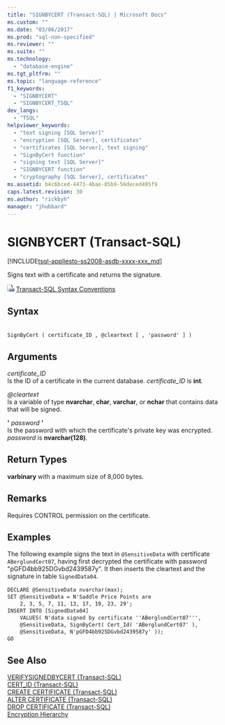 ```yaml
---
title: "SIGNBYCERT (Transact-SQL) | Microsoft Docs"
ms.custom: ""
ms.date: "03/06/2017"
ms.prod: "sql-non-specified"
ms.reviewer: ""
ms.suite: ""
ms.technology: 
  - "database-engine"
ms.tgt_pltfrm: ""
ms.topic: "language-reference"
f1_keywords: 
  - "SIGNBYCERT"
  - "SIGNBYCERT_TSQL"
dev_langs: 
  - "TSQL"
helpviewer_keywords: 
  - "text signing [SQL Server]"
  - "encryption [SQL Server], certificates"
  - "certificates [SQL Server], text signing"
  - "SignByCert function"
  - "signing text [SQL Server]"
  - "SIGNBYCERT function"
  - "cryptography [SQL Server], certificates"
ms.assetid: b4c6bced-4473-4bae-85b9-56deced495f9
caps.latest.revision: 30
ms.author: "rickbyh"
manager: "jhubbard"
---
```

# SIGNBYCERT (Transact-SQL)
[!INCLUDE[tsql-appliesto-ss2008-asdb-xxxx-xxx_md](../../relational-databases/import-export/includes/tsql-appliesto-ss2008-asdb-xxxx-xxx-md.md)]

  Signs text with a certificate and returns the signature.  
  
 ![Topic link icon](../../database-engine/configure/windows/media/topic-link.gif "Topic link icon") [Transact-SQL Syntax Conventions](../Topic/Transact-SQL%20Syntax%20Conventions%20\(Transact-SQL\).md)  
  
## Syntax  
  
```  
  
SignByCert ( certificate_ID , @cleartext [ , 'password' ] )  
```  
  
## Arguments  
 *certificate_ID*  
 Is the ID of a certificate in the current database. *certificate_ID* is **int**.  
  
 *@cleartext*  
 Is a variable of type **nvarchar**, **char**, **varchar**, or **nchar** that contains data that will be signed.  
  
 **'** *password* **'**  
 Is the password with which the certificate's private key was encrypted. *password* is **nvarchar(128)**.  
  
## Return Types  
 **varbinary** with a maximum size of 8,000 bytes.  
  
## Remarks  
 Requires CONTROL permission on the certificate.  
  
## Examples  
 The following example signs the text in `@SensitiveData` with certificate `ABerglundCert07`, having first decrypted the certificate with password "pGFD4bb925DGvbd2439587y". It then inserts the cleartext and the signature in table `SignedData04`.  
  
```  
DECLARE @SensitiveData nvarchar(max);  
SET @SensitiveData = N'Saddle Price Points are   
    2, 3, 5, 7, 11, 13, 17, 19, 23, 29';  
INSERT INTO [SignedData04]  
    VALUES( N'data signed by certificate ''ABerglundCert07''',  
    @SensitiveData, SignByCert( Cert_Id( 'ABerglundCert07' ),   
    @SensitiveData, N'pGFD4bb925DGvbd2439587y' ));  
GO  
```  
  
## See Also  
 [VERIFYSIGNEDBYCERT &#40;Transact-SQL&#41;](../../t-sql/functions/verifysignedbycert-transact-sql.md)   
 [CERT_ID &#40;Transact-SQL&#41;](../../t-sql/functions/cert-id-transact-sql.md)   
 [CREATE CERTIFICATE &#40;Transact-SQL&#41;](../../t-sql/statements/create-certificate-transact-sql.md)   
 [ALTER CERTIFICATE &#40;Transact-SQL&#41;](../../t-sql/statements/alter-certificate-transact-sql.md)   
 [DROP CERTIFICATE &#40;Transact-SQL&#41;](../../t-sql/statements/drop-certificate-transact-sql.md)   
 [Encryption Hierarchy](../../relational-databases/security/encryption/encryption-hierarchy.md)  
  
  